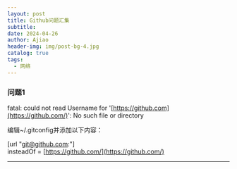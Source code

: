 ```yaml
---
layout: post
title: Github问题汇集
subtitle: 
date: 2024-04-26
author: Ajiao
header-img: img/post-bg-4.jpg
catalog: true
tags:
  - 网络
---
```

### 问题1

fatal: could not read Username for '[https://github.com](https://github.com/)': No such file or directory

编辑~/.gitconfig并添加以下内容：

[url "git@github.com:"]  
insteadOf = [https://github.com/](https://github.com/)

---
